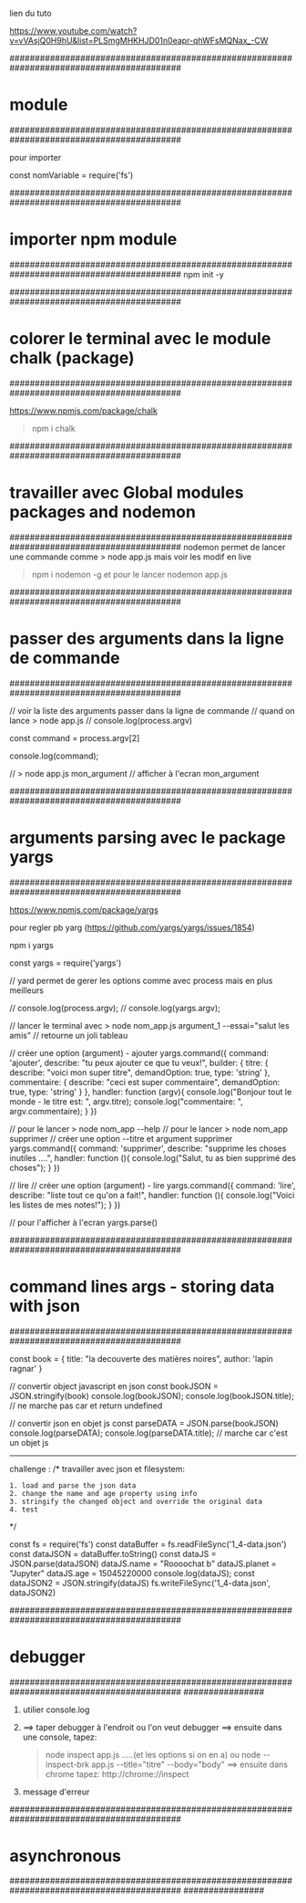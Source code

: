 lien du tuto

https://www.youtube.com/watch?v=vVAsjQ0H9hU&list=PLSmgMHKHJD01n0eapr-qhWFsMQNax_-CW


##########################################################################################
#       module
##########################################################################################

pour importer

const nomVariable = require('fs')

##########################################################################################
#     importer npm  module
##########################################################################################
npm init -y

##########################################################################################
#     colorer le terminal avec le module chalk (package)
##########################################################################################

https://www.npmjs.com/package/chalk

> npm i chalk

##########################################################################################
#     travailler avec Global modules packages and nodemon
##########################################################################################
nodemon permet de lancer une commande comme > node app.js mais voir les modif en live

> npm i nodemon -g
et pour le lancer
> nodemon app.js

##########################################################################################
#     passer des arguments dans la ligne de commande
##########################################################################################

// voir la liste des arguments passer dans la ligne de commande 
// quand on lance > node app.js
// console.log(process.argv)


const command = process.argv[2]

console.log(command);

// > node app.js mon_argument
// afficher à l'ecran mon_argument


##########################################################################################
#     arguments parsing avec le package yargs
##########################################################################################

https://www.npmjs.com/package/yargs

pour regler pb yarg (https://github.com/yargs/yargs/issues/1854)

npm i yargs

const yargs = require('yargs')

//  yard permet de gerer les options comme avec process mais en plus meilleurs

// console.log(process.argv);
// console.log(yargs.argv);

// lancer le terminal avec > node nom_app.js argument_1 --essai="salut les amis"
// retourne un joli tableau


// créer une option (argument) - ajouter
yargs.command({
    command: 'ajouter',
    describe: "tu peux ajouter ce que tu veux!",
    builder: {
        titre: {
            describe: "voici mon super titre",
            demandOption: true,
            type: 'string'
        },
        commentaire: {
            describe: "ceci est super commentaire",
            demandOption: true,
            type: 'string'
        }
    },
    handler: function (argv){
        console.log("Bonjour tout le monde - le titre est: ", argv.titre);
        console.log("commentaire: ", argv.commentaire);
    }
})

// pour le lancer > node nom_app --help
// pour le lancer > node nom_app supprimer
// créer une option --titre et  argument supprimer
yargs.command({
    command: 'supprimer',
    describe: "supprime les choses inutiles ....",
    handler: function (){
        console.log("Salut, tu as bien supprimé des choses");
    }
})

// lire
// créer une option (argument) - lire
yargs.command({
    command: 'lire',
    describe: "liste tout ce qu'on a fait!",
    handler: function (){
        console.log("Voici les listes de mes notes!");
    }
})

// pour l'afficher à l'ecran
yargs.parse()

##########################################################################################
#     command lines args - storing data with json
##########################################################################################

const book = {
    title: "la decouverte des matières noires",
    author: 'lapin ragnar'
}

// convertir object javascript en json
const bookJSON = JSON.stringify(book)
console.log(bookJSON);
console.log(bookJSON.title); // ne marche pas car et return undefined

// convertir json en objet js
const parseDATA = JSON.parse(bookJSON)
console.log(parseDATA);
console.log(parseDATA.title); // marche car c'est un objet js


------------------------
challenge :
/*
    travailler avec json et filesystem:

    1. load and parse the json data
    2. change the name and age property using info
    3. stringify the changed object and override the original data
    4. test

*/

const fs = require('fs')
const dataBuffer = fs.readFileSync('1_4-data.json')
const dataJSON = dataBuffer.toString()
const dataJS = JSON.parse(dataJSON)
dataJS.name = "Roooochat b"
dataJS.planet = "Jupyter"
dataJS.age = 15045220000
console.log(dataJS);
const dataJSON2 = JSON.stringify(dataJS)
fs.writeFileSync('1_4-data.json', dataJSON2)


##########################################################################################
#     debugger
##########################################################################################
################

1. utilier console.log

2. ==> taper debugger à l'endroit ou l'on veut debugger
   ==> ensuite dans une console, tapez:
   > node inspect app.js .....(et les options si on en a) 
   ou
   > node --inspect-brk app.js --title="titre" --body="body"
   ==> ensuite dans chrome tapez:
        http://chrome://inspect

3. message d'erreur



##########################################################################################
#     asynchronous
##########################################################################################
################



